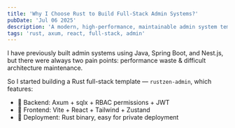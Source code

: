 ```yaml
---
title: 'Why I Choose Rust to Build Full-Stack Admin Systems?'
pubDate: 'Jul 06 2025'
description: 'A modern, high-performance, maintainable admin system template - Rustzen Admin'
tags: 'rust, axum, react, full-stack, admin'
---
```


I have previously built admin systems using Java, Spring Boot, and Nest.js, but there were always two pain points: performance waste & difficult architecture maintenance.

So I started building a Rust full-stack template — `rustzen-admin`, which features:

- 🌟 Backend: Axum + sqlx + RBAC permissions + JWT
- 🎨 Frontend: Vite + React + Tailwind + Zustand
- 🚀 Deployment: Rust binary, easy for private deployment
